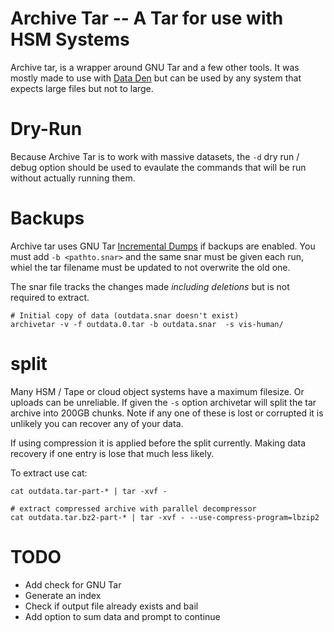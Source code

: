 # Archive Tar -- A Tar for use with HSM Systems

Archive tar, is a wrapper around GNU Tar and a few other tools.  It was mostly made to use with [Data Den](https://arc-ts.umich.edu/data-den/) but can be used by any system that expects large files but not to large.

# Dry-Run

Because Archive Tar is to work with massive datasets, the `-d` dry run / debug option should be used to evaulate the commands that will be run without actually running them.

# Backups

Archive tar uses GNU Tar [Incremental Dumps](http://www.gnu.org/software/tar/manual/html_node/Incremental-Dumps.html) if backups are enabled.  You must add `-b <pathto.snar>`  and the same snar must be given each run, whiel the tar filename must be updated to not overwrite the old one.

The snar file tracks the changes made *including deletions* but is not required to extract.

```
# Initial copy of data (outdata.snar doesn't exist)
archivetar -v -f outdata.0.tar -b outdata.snar  -s vis-human/
```

# split

Many HSM / Tape or cloud object systems have a maximum filesize. Or uploads can be unreliable.  If given the `-s` option archivetar will split the tar archive into 200GB chunks.  Note if any one of these is lost or corrupted it is unlikely you can recover any of your data.

If using compression it is applied before the split currently.  Making data recovery if one entry is lose that much less likely.

To extract use cat:

```
cat outdata.tar-part-* | tar -xvf -  

# extract compressed archive with parallel decompressor
cat outdata.tar.bz2-part-* | tar -xvf - --use-compress-program=lbzip2
```

# TODO

- Add check for GNU Tar
- Generate an index
- Check if output file already exists and bail
- Add option to sum data and prompt to continue
